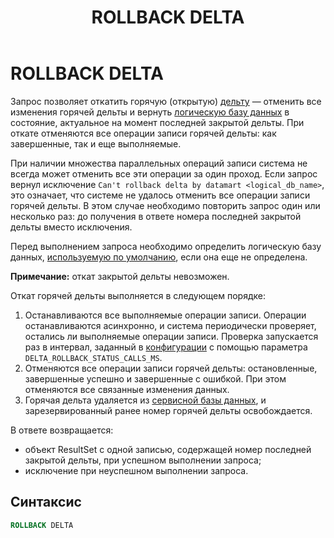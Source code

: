﻿---
layout: default
title: ROLLBACK DELTA
nav_order: 29
parent: Запросы SQL+
grand_parent: Справочная информация
has_children: false
has_toc: false
---

# ROLLBACK DELTA

Запрос позволяет откатить горячую (открытую) [дельту](../../../overview/main_concepts/delta/delta.md) — 
отменить все изменения горячей дельты и вернуть [логическую базу данных](../../../overview/main_concepts/logical_db/logical_db.md)
в состояние, актуальное на момент последней закрытой дельты. При откате отменяются все операции записи горячей
дельты: как завершенные, так и еще выполняемые.

При наличии множества параллельных операций записи система не всегда может отменить все эти операции за один проход.
Если запрос вернул исключение `Can't rollback delta by datamart <logical_db_name>`, это означает, что системе не удалось 
отменить все операции записи горячей дельты. В этом случае необходимо повторить запрос один или несколько раз: до 
получения в ответе номера последней закрытой дельты вместо исключения.

Перед выполнением запроса необходимо определить логическую базу данных, [используемую по умолчанию](../../../working_with_system/other_features/default_db_set-up/default_db_set-up.md),
если она еще не определена.

**Примечание:** откат закрытой дельты невозможен.

Откат горячей дельты выполняется в следующем порядке:
1. Останавливаются все выполняемые операции записи. Операции останавливаются асинхронно, и система периодически 
   проверяет, остались ли выполняемые операции записи. Проверка запускается раз в интервал, заданный 
   в [конфигурации](../../../maintenance/configuration/configuration.md) с помощью параметра
   `DELTA_ROLLBACK_STATUS_CALLS_MS`.
2. Отменяются все операции записи горячей дельты: остановленные, завершенные успешно и завершенные с ошибкой. 
   При этом отменяются все связанные изменения данных.
3. Горячая дельта удаляется из [сервисной базы данных](../../../overview/main_concepts/service_db/service_db.md),
   и зарезервированный ранее номер горячей дельты освобождается.

В ответе возвращается:
*   объект ResultSet c одной записью, содержащей номер последней закрытой дельты, при успешном выполнении 
    запроса;
*   исключение при неуспешном выполнении запроса.

## Синтаксис

```sql
ROLLBACK DELTA
```